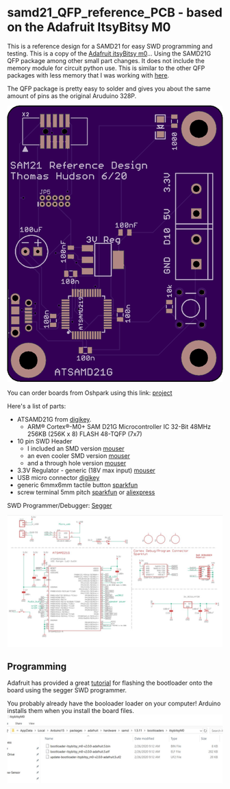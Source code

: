 # samd21_QFP_reference_PCB - based on the Adafruit ItsyBitsy M0

This is a reference design for a SAMD21 for easy SWD programming and testing.  This is a copy of the [Adafruit itsyBitsy m0](https://www.adafruit.com/product/3727)... Using the SAMD21G QFP package among other small part changes. It does not include the memory module for circuit python use. This is similar to the other QFP packages with less memory that I was working with [here](https://github.com/hydronics2/samd21_QFP_reference_PCB).

The QFP package is pretty easy to solder and gives you about the same amount of pins as the original Aruduino 328P.

![](https://github.com/hydronics2/2020-samd21_QFP_Reference/blob/master/pics/PCB_top.png)


You can order boards from Oshpark using this link: [project](https://oshpark.com/shared_projects/W1OeQO5j)

Here's a list of parts:
- ATSAMD21G from [digikey](https://www.digikey.com/product-detail/en/microchip-technology/ATSAMD21G18A-AUT/ATSAMD21G18A-AUTCT-ND/4878879).
  -	ARM® Cortex®-M0+ SAM D21G Microcontroller IC 32-Bit 48MHz 256KB (256K x 8) FLASH 48-TQFP (7x7)
- 10 pin SWD Header
  - I included an SMD version [mouser](https://www.mouser.com/ProductDetail/485-752)
  - an even cooler SMD version [mouser](https://www.mouser.com/ProductDetail/485-4048)
  - and a through hole version [mouser](https://www.mouser.com/ProductDetail/200-SHF10501LDTH)
- 3.3V Regulator - generic (18V max input) [mouser](https://www.mouser.com/ProductDetail/511-LDL1117S50R)
- USB micro connector [digikey](https://www.digikey.com/product-detail/en/amphenol-icc-fci/10118194-0001LF/609-4618-1-ND/2785382)
- generic 6mmx6mm tactile button [sparkfun](https://www.sparkfun.com/products/97)
- screw terminal 5mm pitch [sparkfun](https://www.sparkfun.com/products/8432) or [aliexpress](https://www.aliexpress.com/wholesale?catId=0&initiative_id=SB_20190221221755&SearchText=pcb+screw+terminal)



SWD Programmer/Debugger: [Segger](https://www.digikey.com/product-detail/en/segger-microcontroller-systems/8.08.91-J-LINK-EDU-MINI/899-1061-ND/7387472)

![schematic](https://github.com/hydronics2/2020-samd21_QFP_Reference/blob/master/pics/schematic.JPG)

## Programming

Adafruit has provided a great [tutorial](https://learn.adafruit.com/how-to-program-samd-bootloaders) for flashing the bootloader onto the board using the segger SWD programmer.


You probably already have the booloader loader on your computer! Arduino installs them when you install the board files.
![files](https://github.com/hydronics2/2020-samd21_QFP_Reference/blob/master/pics/bootloaders.JPG)
